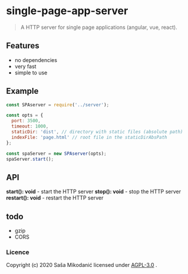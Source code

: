 # single-page-app-server
> A HTTP server for single page applications (angular, vue, react).

## Features
- no dependencies
- very fast
- simple to use


## Example
```js
const SPAserver = require('../server');

const opts = {
  port: 3500,
  timeout: 1000,
  staticDir: 'dist', // directory with static files (absolute path)
  indexFile: 'page.html' // root file in the staticDirAbsPath
};

const spaServer = new SPAserver(opts);
spaServer.start();
```


## API
**start(): void** - start the HTTP server
**stop(): void** - stop the HTTP server
**restart(): void** - restart the HTTP server


## todo
- gzip
- CORS


### Licence
Copyright (c) 2020 Saša Mikodanić licensed under [AGPL-3.0](./LICENSE) .

